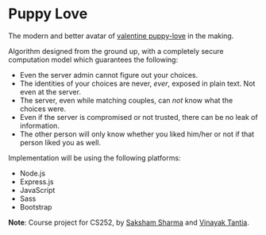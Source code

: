 Puppy Love
==========

The modern and better avatar of [valentine puppy-love](https://github.com/pclubiitk/valentine) in the making.

Algorithm designed from the ground up, with a completely secure computation model which guarantees the following:

* Even the server admin cannot figure out your choices.
* The identities of your choices are never, *ever*, exposed in plain text. Not even at the server.
* The server, even while matching couples, can *not* know what the choices were.
* Even if the server is compromised or not trusted, there can be no leak of information.
* The other person will only know whether you liked him/her or not if that person liked you as well.

Implementation will be using the following platforms:

* Node.js
* Express.js
* JavaScript
* Sass
* Bootstrap

**Note**: Course project for CS252, by [Saksham Sharma](https://github.com/sakshamsharma/) and [Vinayak Tantia](https://github.com/vtantia).
